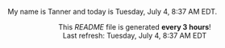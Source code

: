 My name is Tanner and today is Tuesday, July 4, 8:37 AM EDT.

<p align="center">This <i>README</i> file is generated <b>every 3 hours</b>!</br>Last refresh: Tuesday, July 4, 8:37 AM EDT<br /></p>
